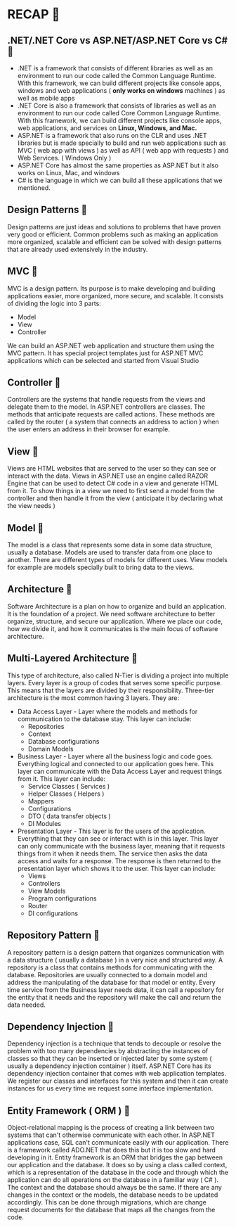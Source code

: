 # RECAP 🍉

## .NET/.NET Core vs ASP.NET/ASP.NET Core vs C# 🔹

- .NET is a framework that consists of different libraries as well as an environment to run our code called the Common Language Runtime. With this framework, we can build different projects like console apps, windows and web applications ( **only works on windows** machines ) as well as mobile apps
- .NET Core is also a framework that consists of libraries as well as an environment to run our code called Core Common Language Runtime. With this framework, we can build different projects like console apps, web applications, and services on **Linux, Windows, and Mac.**
- ASP.NET is a framework that also runs on the CLR and uses .NET libraries but is made specially to build and run web applications such as MVC ( web app with views ) as well as API ( web app with requests ) and Web Services. ( Windows Only )
- ASP.NET Core has almost the same properties as ASP.NET but it also works on Linux, Mac, and windows
- C# is the language in which we can build all these applications that we mentioned.

## Design Patterns 🔹

Design patterns are just ideas and solutions to problems that have proven very good or efficient. Common problems such as making an application more organized, scalable and efficient can be solved with design patterns that are already used extensively in the industry.

## MVC 🔹

MVC is a design pattern. Its purpose is to make developing and building applications easier, more organized, more secure, and scalable. It consists of dividing the logic into 3 parts:

- Model
- View
- Controller

We can build an ASP.NET web application and structure them using the MVC pattern. It has special project templates just for ASP.NET MVC applications which can be selected and started from Visual Studio

## Controller 🔹

Controllers are the systems that handle requests from the views and delegate them to the model. In ASP.NET controllers are classes. The methods that anticipate requests are called actions. These methods are called by the router ( a system that connects an address to action ) when the user enters an address in their browser for example.

## View 🔹

Views are HTML websites that are served to the user so they can see or interact with the data. Views in ASP.NET use an engine called RAZOR Engine that can be used to detect C# code in a view and generate HTML from it. To show things in a view we need to first send a model from the controller and then handle it from the view ( anticipate it by declaring what the view needs )

## Model 🔹

The model is a class that represents some data in some data structure, usually a database. Models are used to transfer data from one place to another. There are different types of models for different uses. View models for example are models specially built to bring data to the views.

## Architecture 🔹

Software Architecture is a plan on how to organize and build an application. It is the foundation of a project. We need software architecture to better organize, structure, and secure our application. Where we place our code, how we divide it, and how it communicates is the main focus of software architecture.

## Multi-Layered Architecture 🔹

This type of architecture, also called N-Tier is dividing a project into multiple layers. Every layer is a group of codes that serves some specific purpose. This means that the layers are divided by their responsibility. Three-tier architecture is the most common having 3 layers. They are:

- Data Access Layer - Layer where the models and methods for communication to the database stay. This layer can include:
  - Repositories
  - Context
  - Database configurations
  - Domain Models
- Business Layer - Layer where all the business logic and code goes. Everything logical and connected to our application goes here. This layer can communicate with the Data Access Layer and request things from it. This layer can include:
  - Service Classes ( Services )
  - Helper Classes ( Helpers )
  - Mappers
  - Configurations
  - DTO ( data transfer objects )
  - DI Modules
- Presentation Layer - This layer is for the users of the application. Everything that they can see or interact with is in this layer. This layer can only communicate with the business layer, meaning that it requests things from it when it needs them. The service then asks the data access and waits for a response. The response is then returned to the presentation layer which shows it to the user. This layer can include:
  - Views
  - Controllers
  - View Models
  - Program configurations
  - Router
  - DI configurations

## Repository Pattern 🔹

A repository pattern is a design pattern that organizes communication with a data structure ( usually a database ) in a very nice and structured way. A repository is a class that contains methods for communicating with the database. Repositories are usually connected to a domain model and address the manipulating of the database for that model or entity. Every time service from the Business layer needs data, it can call a repository for the entity that it needs and the repository will make the call and return the data needed.

## Dependency Injection 🔹

Dependency injection is a technique that tends to decouple or resolve the problem with too many dependencies by abstracting the instances of classes so that they can be inserted or injected later by some system ( usually a dependency injection container ) itself. ASP.NET Core has its dependency injection container that comes with web application templates. We register our classes and interfaces for this system and then it can create instances for us every time we request some interface implementation.

## Entity Framework ( ORM ) 🔹

Object-relational mapping is the process of creating a link between two systems that can't otherwise communicate with each other. In ASP.NET applications case, SQL can't communicate easily with our application. There is a framework called ADO.NET that does this but it is too slow and hard developing in it. Entity framework is an ORM that bridges the gap between our application and the database. It does so by using a class called context, which is a representation of the database in the code and through which the application can do all operations on the database in a familiar way ( C# ). The context and the database should always be the same. If there are any changes in the context or the models, the database needs to be updated accordingly. This can be done through migrations, which are change request documents for the database that maps all the changes from the code.